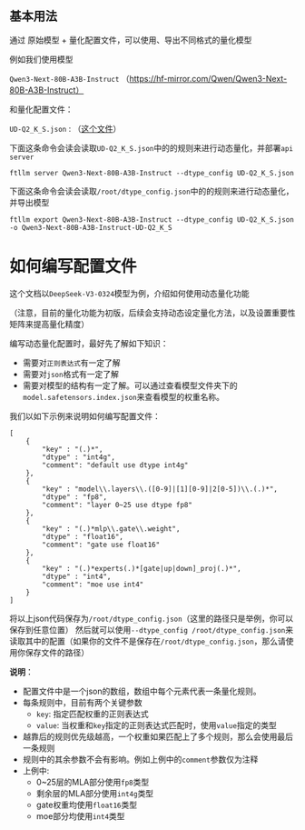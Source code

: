 ## 基本用法

通过 原始模型 + 量化配置文件，可以使用、导出不同格式的量化模型

例如我们使用模型

`Qwen3-Next-80B-A3B-Instruct` （https://hf-mirror.com/Qwen/Qwen3-Next-80B-A3B-Instruct）

和量化配置文件：

`UD-Q2_K_S.json` : （[这个文件](../example/quant/qwen3_next/UD-Q2_K_S.json)）

下面这条命令会读会读取`UD-Q2_K_S.json`中的的规则来进行动态量化，并部署`api server`
```
ftllm server Qwen3-Next-80B-A3B-Instruct --dtype_config UD-Q2_K_S.json
```

下面这条命令会读会读取`/root/dtype_config.json`中的的规则来进行动态量化，并导出模型
```
ftllm export Qwen3-Next-80B-A3B-Instruct --dtype_config UD-Q2_K_S.json -o Qwen3-Next-80B-A3B-Instruct-UD-Q2_K_S
```

# 如何编写配置文件

这个文档以`DeepSeek-V3-0324`模型为例，介绍如何使用动态量化功能

（注意，目前的量化功能为初版，后续会支持动态设定量化方法，以及设置重要性矩阵来提高量化精度）

编写动态量化配置时，最好先了解如下知识：
- 需要对`正则表达式`有一定了解
- 需要对`json`格式有一定了解
- 需要对模型的结构有一定了解。可以通过查看模型文件夹下的`model.safetensors.index.json`来查看模型的权重名称。

我们以如下示例来说明如何编写配置文件：

```
[
    {
        "key" : "(.)*",
        "dtype" : "int4g",
        "comment": "default use dtype int4g"
    },
    {
        "key" : "model\\.layers\\.([0-9]|[1][0-9]|2[0-5])\\.(.)*",
        "dtype" : "fp8",
        "comment": "layer 0~25 use dtype fp8"
    },
    {
        "key" : "(.)*mlp\\.gate\\.weight",
        "dtype" : "float16",
        "comment": "gate use float16"
    },
    {
        "key" : "(.)*experts(.)*[gate|up|down]_proj(.)*",
        "dtype" : "int4",
        "comment": "moe use int4"
    }
]
```
将以上json代码保存为`/root/dtype_config.json`（这里的路径只是举例，你可以保存到任意位置）
然后就可以使用`--dtype_config /root/dtype_config.json`来读取其中的配置（如果你的文件不是保存在`/root/dtype_config.json`，那么请使用你保存文件的路径）

**说明**：
- 配置文件中是一个json的数组，数组中每个元素代表一条量化规则。
- 每条规则中，目前有两个关键参数
    - `key`: 指定匹配权重的正则表达式
    - `value`: 当权重和`key`指定的正则表达式匹配时，使用`value`指定的类型
- 越靠后的规则优先级越高，一个权重如果匹配上了多个规则，那么会使用最后一条规则
- 规则中的其余参数不会有影响。例如上例中的`comment`参数仅为注释
- 上例中:
    - 0~25层的MLA部分使用`fp8`类型
    - 剩余层的MLA部分使用`int4g`类型
    - gate权重均使用`float16`类型
    - moe部分均使用`int4`类型
